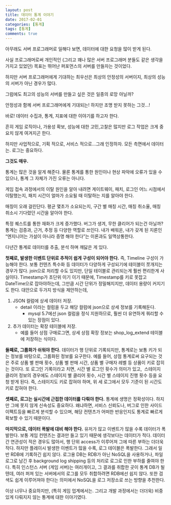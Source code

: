 ```yaml
---
layout: post
title: 데이터 통계 이야기
date: 2017-02-01
categories: [통계]
tags: [통계]
comments: true
---
```


아무래도 서버 프로그래머로 일해다 보면, 데이터에 대한 요청을 많이 받게 된다.

사실 프로그래머로써 개인적인 (그리고 꽤나 많은 서버 프로그래머 분들도 같은 생각을 가지고 있었던) 목표는 뛰어난 퍼포먼스의 서버를 만들자는 것이었다.

하지만 서버 프로그래머에게 기대하는 최우선은 최상의 안정성의 서버이지, 최상의 성능의 서버가 아닌 경우가 많다.

그럼에도 최고의 성능의 서버를 만들고 싶은 것은 일종의 로망 아닐까?

안정성과 함께 서버 프로그래머에게 기대되는! 하지만 조명 받지 못하는 그것...!

바로! 데이터 수집과, 통계, 지표에 대한 이야기를 하고자 한다.

흔히 게임 로직이나, 가용성 확보, 성능에 대한 고민,고찰은 많지만 로그 작업은 크게 중요치 않게 여겨지곤 한다.

하지만 사업적으로, 기획 적으로, 서비스 적으로...그래 인정하자. 모든 측면에서 데이터는. 로그는 중요하다.

**그것도 매우.**

통계는 많은 것을 알게 해준다. 물론 통계를 통한 원인이나 현상 파악에 오류가 있을 수 있으나, 통계 그 자체가 가진 오류는 아니다.

게임 접속 과정에서의 이탈 원인을 알아 내려면 게이트웨이, 패치, 로그인 어느 시점에서 이탈했는지, 패치 시간이 얼마가 소요될 때 이탈하는 지를 알아야 한다.

매칭이 오래 걸린단다. 평균 몇초가 소요되는지, 구간 별 매칭 시간, 매칭 취소율, 매칭 취소시 기다렸던 시간을 알아야 한다.

특정 퀘스트를 통한 재화가 크게 증가했다. 버그가 생겨, 무한 클리어가 되는건 아닐까?
통계는 검증과, 근거, 추정 등 다양한 역할로 쓰인다.
내가 배워온, 내가 갖게 된 지론인 “엔지니어는 가설이 아니라 증명 해야 한다”는 이론과도 일맥상통한다.

다년간 통계로 데이터를 추출, 분석 하며 깨닳은 게 있다.

**첫째로, 발생한 이벤트 단위로 추적이 쉽게 구성이 되어야 한다.**
즉, Timeline 구성이 가능해야 한다.
보통 컨텐츠 특수화 등 데이터가 다양하게 구성되기에 테이블이 쪼개지는 경우가 많다.
join으로 처리할 수도 있지만, 단일 테이블로 관리되는게 훨씬 편리한게 사실이다.
Timestamp가 초단위 이기 이기 때문에, Timestamp를 키로 못잡고 DateTime으로 잡아야하는데, 그만큼 시간 단위가 정밀해지지만, 데이터 용량이 커지기도 한다.
대안으로 두가지 방식을 제안하는데,

1. JSON 컬럼에 상세 데이터 저장.
	* detail 이라는 컬럼을 두고 해당 컬럼에 json으로 상세 정보를 기록해둔다.
		* mysql 5.7에선 json 컬럼을 정식 지원하므로, 훨씬 더 유연하게 쿼리할 수 있는 장점이 있다.
1. 추가 데이터는 확장 테이블에 저장.
	* 예를 들어 상점 구매로그면, 상세 상점 확장 정보는 shop_log_extend 테이블에 저장하는 식이다.

**둘째로, 그룹화가 쉬워야 한다.**
데이터가 행 단위로 기록되지만, 통계로는 보통 키가 되는 정보를 바탕으로, 그룹화된 정보를 요구한다.
예를 들어, 상점 통계로써 요구되는 것은 주로 상품 별 판매 횟수, 상품 별 판매 시간, 상품 별 구매자 레벨 등 상품이 키로 잡히는 것이다.
또 로그인 기록이라고 치면, 시간 별 로그인 횟수가 의미가 있고,  스테이지 클리어 정보의 경우에도 스테이지 별 클리어 횟수, 시간 별 스테이지 진행 횟수 등을 요청 받게 된다.
즉, 스테이지도 키로 잡혀야 하며, 위 세 로그에서 모두 기준이 된 시간도 키로 잡혀야 한다.

**셋째로, 로그는 실시간에 근접한 데이터를 다뤄야 한다.**
통계에 생명은 정확성이다. 하지만 그에 못지 않게 신속성도 중요하다.
왜냐하면, 서비스 신뢰도나, 버그로 인한 사이드 이펙트등을 빠르게 분석할 수 있으며, 해당 컨텐츠가 어떠한 반응인지도 통계로 빠르게 확보할 수 있기 때문이다.

**마지막으로, 데이터 폭발에 대비 해야 한다.**
유저가 많고 이벤트가 많을 수록 데이터가 폭발한다.
보통 게임 컨텐츠는 결과만 들고 있기 때문에 생각보다는 데이터가 적다.
데이터간 연관성이 적은 경우도 많아서, 행 단위 access가 이루어져 그에 따른 부하는 더더욱 작다.
하지만 플레이시 발생한 이벤트가 많을 수록, 로그 테이블은 폭발한다.
그래서 일반 RDB에 기록하긴 쉽지 않다.
로그용 DB는 RDB가 아닌 NoSQL을 사용하거나, 파일 로그로 남긴 후 background log shipping 등의 처리로 로그로 인한 부하를 줄여야 한다.
특히 인스턴스 서버 (게임 서버)는 여러개이고, 그 결과를 취합한 곳이 통계 DB가 될텐데, 여러 퍼져 있는 서버에서의 로그를 모두 취합하려면 RDB에선 쉽지 않다.
또한 검색도 쉽게 이루어져야 한다는 의미에서 NoSQL을 로그 저장소로 쓰는 방향을 추천한다.


이상 너무나 중요하지만, (특히 게임 업계에서는. 그리고 개발 과정에서는 더더욱) 비중 있게 다뤄지지 않는 통계에 대한 이야기였다.